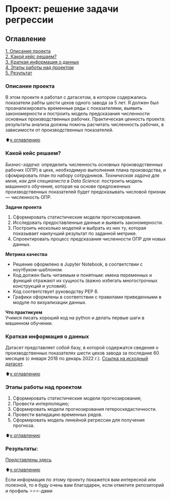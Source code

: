 # Проект: решение задачи регрессии

## Оглавление  
[1. Описание проекта](.README.md#Описание-проекта)  
[2. Какой кейс решаем?](.README.md#Какой-кейс-решаем)  
[3. Краткая информация о данных](.README.md#Краткая-информация-о-данных)  
[4. Этапы работы над проектом](.README.md#Этапы-работы-над-проектом)  
[5. Результат](.README.md#Результат)    

### Описание проекта    
В этом проекте я работал с датасетом, в котором содержались показатели рабты шести цехов одного завода за 5 лет. Я должен был проанализировать временные ряды с показателями, выявить закономерности и построить модель предсказания численности основных производственных рабочих. 
Практическая ценность проекта: результаты анализа должны помочь расчитать численность рабочих, в зависимости от производственных показателей.

:arrow_up:[к оглавлению](_)


### Какой кейс решаем?    
*Бизнес-задача*: определить численность основных производственных рабочих (ОПР) в цехе, необходимую выполнения плана производства, и сфомрировать план по набору сотрудников.
*Техническая задача для меня, как для специалиста в Data Science*: построить модель машинного обучения, которая на основе предложенных производственных показателей будет предсказывать числовой признак — численность ОПР.

**Задачи проекта**  
1. Сформировать статистические модели прогнозирования.
2. Исследовать предоставленные данные и выявить закономерности.
3. Построить несколько моделей и выбрать из них ту, которая показывает наилучший результат по заданной метрике.
4. Спроектировать процесс предсказания численности ОПР для новых данных.

**Метрика качества**     
- Решение оформлено в Jupyter Notebook, в соответствии с ноутбуком-шаблоном.
- Код должен быть читаемым и понятным: имена переменных и функций отражают их сущность (важно избегать многострочных конструкций и условий).
- Код соответствует руководству PEP 8.
- Графики оформлены в соответствии с правилами приведенными в модуле по визуализации данных.

**Что практикуем**     
Учимся писать хороший код на python и делать первые шаги в машинном обучении.


### Краткая информация о данных
Датасет представляет собой базу, в которой содержатся сведения о производственных показателях шести цехов завода за последние 60 месяцев (с января 2018 по декарь 2022 г.).
[Ссылка на исходный датасет](https://github.com/ConstantinVP/DS_learning/tree/master/Final_project/Data).
  
:arrow_up:[к оглавлению](.README.md#Оглавление)


### Этапы работы над проектом  
1. Сформировать статистические модели прогнозирования;
2. Провести интерполяцию;
3. Сформировать модели прогнозирования гетероскедастичности. 
4. Провести валидацию временных рядов.
5. Сформировать модель линейной регрессии для получения прогноза.

:arrow_up:[к оглавлению](.README.md#Оглавление)


### Результаты:  
[Представлены здесь](https://github.com/ConstantinVP/DS_learning/blob/master/Final_project/Final_project.ipynb)

:arrow_up:[к оглавлению](.README.md#Оглавление)


Если информация по этому проекту покажется вам интересной или полезной, то я буду очень вам благодарен, если отметите репозиторий и профиль ⭐️⭐️⭐️-дами